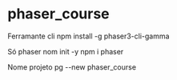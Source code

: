 # phaser_course

Ferramante cli
npm install -g phaser3-cli-gamma

Só phaser 
nom init -y
npm i phaser

Nome projeto
pg --new phaser_course
